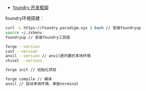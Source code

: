 - [foundry 开发框架](https://book.getfoundry.sh/)


foundry环境搭建：
```sh
curl -L https://foundry.paradigm.xyz | bash // 安装foundryup
source ~/.zshenv
foundryup // 安装foundry工具链

forge --version
cast --version
anvil --version // anvil是内置的本地环境
chisel --version

forge init // 初始化项目

forge compile // 编译
anvil // 启动本地环境，单独terminal
```